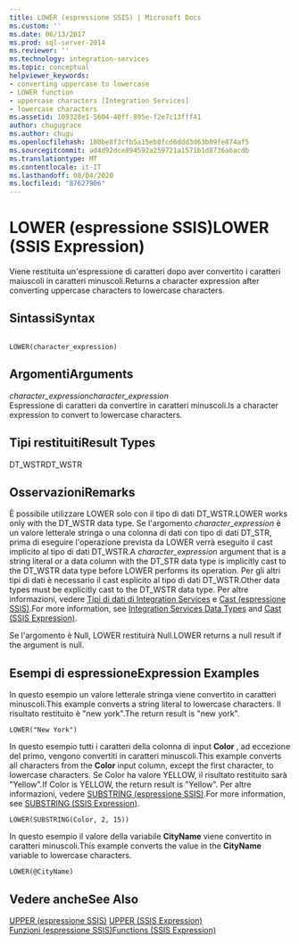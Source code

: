 ```yaml
---
title: LOWER (espressione SSIS) | Microsoft Docs
ms.custom: ''
ms.date: 06/13/2017
ms.prod: sql-server-2014
ms.reviewer: ''
ms.technology: integration-services
ms.topic: conceptual
helpviewer_keywords:
- converting uppercase to lowercase
- LOWER function
- uppercase characters [Integration Services]
- lowercase characters
ms.assetid: 109328e1-5604-40ff-895e-f2e7c13fff41
author: chugugrace
ms.author: chugu
ms.openlocfilehash: 180be8f3cfb5a15eb0fcd6ddd3d63b09fe874af5
ms.sourcegitcommit: ad4d92dce894592a259721a1571b1d8736abacdb
ms.translationtype: MT
ms.contentlocale: it-IT
ms.lasthandoff: 08/04/2020
ms.locfileid: "87627906"
---
```

# <a name="lower-ssis-expression"></a><span data-ttu-id="60612-102">LOWER (espressione SSIS)</span><span class="sxs-lookup"><span data-stu-id="60612-102">LOWER (SSIS Expression)</span></span>
  <span data-ttu-id="60612-103">Viene restituita un'espressione di caratteri dopo aver convertito i caratteri maiuscoli in caratteri minuscoli.</span><span class="sxs-lookup"><span data-stu-id="60612-103">Returns a character expression after converting uppercase characters to lowercase characters.</span></span>  
  
## <a name="syntax"></a><span data-ttu-id="60612-104">Sintassi</span><span class="sxs-lookup"><span data-stu-id="60612-104">Syntax</span></span>  
  
```  
  
LOWER(character_expression)  
```  
  
## <a name="arguments"></a><span data-ttu-id="60612-105">Argomenti</span><span class="sxs-lookup"><span data-stu-id="60612-105">Arguments</span></span>  
 <span data-ttu-id="60612-106">*character_expression*</span><span class="sxs-lookup"><span data-stu-id="60612-106">*character_expression*</span></span>  
 <span data-ttu-id="60612-107">Espressione di caratteri da convertire in caratteri minuscoli.</span><span class="sxs-lookup"><span data-stu-id="60612-107">Is a character expression to convert to lowercase characters.</span></span>  
  
## <a name="result-types"></a><span data-ttu-id="60612-108">Tipi restituiti</span><span class="sxs-lookup"><span data-stu-id="60612-108">Result Types</span></span>  
 <span data-ttu-id="60612-109">DT_WSTR</span><span class="sxs-lookup"><span data-stu-id="60612-109">DT_WSTR</span></span>  
  
## <a name="remarks"></a><span data-ttu-id="60612-110">Osservazioni</span><span class="sxs-lookup"><span data-stu-id="60612-110">Remarks</span></span>  
 <span data-ttu-id="60612-111">È possibile utilizzare LOWER solo con il tipo di dati DT_WSTR.</span><span class="sxs-lookup"><span data-stu-id="60612-111">LOWER works only with the DT_WSTR data type.</span></span> <span data-ttu-id="60612-112">Se l'argomento *character_expression* è un valore letterale stringa o una colonna di dati con tipo di dati DT_STR, prima di eseguire l'operazione prevista da LOWER verrà eseguito il cast implicito al tipo di dati DT_WSTR.</span><span class="sxs-lookup"><span data-stu-id="60612-112">A *character_expression* argument that is a string literal or a data column with the DT_STR data type is implicitly cast to the DT_WSTR data type before LOWER performs its operation.</span></span> <span data-ttu-id="60612-113">Per gli altri tipi di dati è necessario il cast esplicito al tipo di dati DT_WSTR.</span><span class="sxs-lookup"><span data-stu-id="60612-113">Other data types must be explicitly cast to the DT_WSTR data type.</span></span> <span data-ttu-id="60612-114">Per altre informazioni, vedere [Tipi di dati di Integration Services](../data-flow/integration-services-data-types.md) e [Cast &#40;espressione SSIS&#41;](cast-ssis-expression.md).</span><span class="sxs-lookup"><span data-stu-id="60612-114">For more information, see [Integration Services Data Types](../data-flow/integration-services-data-types.md) and [Cast &#40;SSIS Expression&#41;](cast-ssis-expression.md).</span></span>  
  
 <span data-ttu-id="60612-115">Se l'argomento è Null, LOWER restituirà Null.</span><span class="sxs-lookup"><span data-stu-id="60612-115">LOWER returns a null result if the argument is null.</span></span>  
  
## <a name="expression-examples"></a><span data-ttu-id="60612-116">Esempi di espressione</span><span class="sxs-lookup"><span data-stu-id="60612-116">Expression Examples</span></span>  
 <span data-ttu-id="60612-117">In questo esempio un valore letterale stringa viene convertito in caratteri minuscoli.</span><span class="sxs-lookup"><span data-stu-id="60612-117">This example converts a string literal to lowercase characters.</span></span> <span data-ttu-id="60612-118">Il risultato restituito è "new york".</span><span class="sxs-lookup"><span data-stu-id="60612-118">The return result is "new york".</span></span>  
  
```  
LOWER("New York")  
```  
  
 <span data-ttu-id="60612-119">In questo esempio tutti i caratteri della colonna di input **Color** , ad eccezione del primo, vengono convertiti in caratteri minuscoli.</span><span class="sxs-lookup"><span data-stu-id="60612-119">This example converts all characters from the **Color** input column, except the first character, to lowercase characters.</span></span> <span data-ttu-id="60612-120">Se Color ha valore YELLOW, il risultato restituito sarà "Yellow".</span><span class="sxs-lookup"><span data-stu-id="60612-120">If Color is YELLOW, the return result is "Yellow".</span></span> <span data-ttu-id="60612-121">Per altre informazioni, vedere [SUBSTRING &#40;espressione SSIS&#41;](substring-ssis-expression.md).</span><span class="sxs-lookup"><span data-stu-id="60612-121">For more information, see [SUBSTRING &#40;SSIS Expression&#41;](substring-ssis-expression.md).</span></span>  
  
```  
LOWER(SUBSTRING(Color, 2, 15))  
```  
  
 <span data-ttu-id="60612-122">In questo esempio il valore della variabile **CityName** viene convertito in caratteri minuscoli.</span><span class="sxs-lookup"><span data-stu-id="60612-122">This example converts the value in the **CityName** variable to lowercase characters.</span></span>  
  
```  
LOWER(@CityName)  
```  
  
## <a name="see-also"></a><span data-ttu-id="60612-123">Vedere anche</span><span class="sxs-lookup"><span data-stu-id="60612-123">See Also</span></span>  
 <span data-ttu-id="60612-124">[UPPER &#40;espressione SSIS&#41;](upper-ssis-expression.md) </span><span class="sxs-lookup"><span data-stu-id="60612-124">[UPPER &#40;SSIS Expression&#41;](upper-ssis-expression.md) </span></span>  
 [<span data-ttu-id="60612-125">Funzioni &#40;espressione SSIS&#41;</span><span class="sxs-lookup"><span data-stu-id="60612-125">Functions &#40;SSIS Expression&#41;</span></span>](functions-ssis-expression.md)  
  
  
